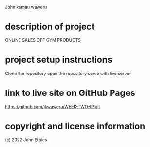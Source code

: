 John kamau waweru
# description of project
ONLINE SALES OFF GYM PRODUCTS
# project setup instructions
Clone the repository
open the repository
serve with live server
# link to live site on GitHub Pages
https://github.com/jkwaweru/WEEK-TWO-IP.git
# copyright and license information
(c) 2022 John Stoics
